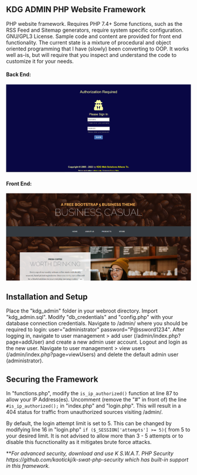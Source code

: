 <h2>KDG ADMIN PHP Website Framework</h2>
<p>PHP website framework. Requires PHP 7.4+ Some functions, such as the RSS Feed and Sitemap generators, require system specific configuration. GNU/GPL3 License. Sample code and content are provided for front end functionality. The current state is a mixture of procedural and object oriented programming that I have (slowly) been converting to OOP. It works well as-is, but will require that you inspect and understand the code to customize it for your needs.</p>
<h4>Back End:</h4>
<img src="/kdg-cms-admin.png" />
<h4>Front End:</h4>
<img src="/kdg_admin-front-end.png" />

<h2>Installation and Setup</h2>
<p>Place the "kdg_admin" folder in your webroot directory. Import "kdg_admin.sql". Modify "db_credentials" and "config.php" with your database connection credentials. Navigate to /admin/ where you should be required to login: user="administrator" password="P@ssword1234". After logging in, navigate to user management > add user (/admin/index.php?page=addUser) and create a new admin user account. Logout and login as the new user.  Navigate to user management > view users (/admin/index.php?page=viewUsers) and delete the default admin user (administrator).</p>

<h2>Securing the Framework</h2>
<p>In "functions.php", modify the <code>is_ip_authorized()</code> function at line 87 to allow your IP Address(es). Uncomment (remove the "#" in front of) the line <code>#is_ip_authorized();</code> in "index.php" and "login.php". This will result in a 404 status for traffic from unauthorized sources visiting /admin/.</p>
<p>By default, the login attempt limit is set to 5. This can be changed by modifying line 16 in "login.php" <code>if ($_SESSION['attempts'] >= 5){</code> from 5 to your desired limit. It is not advised to allow more than 3 - 5 attempts or to disable this fucnctionality as it mitigates brute force attacks.</p>
<p>**<em>For advanced security, download and use K S.W.A.T. PHP Security https://github.com/kaotickj/k-swat-php-security which has built-in support in this framework.</em> </p>


